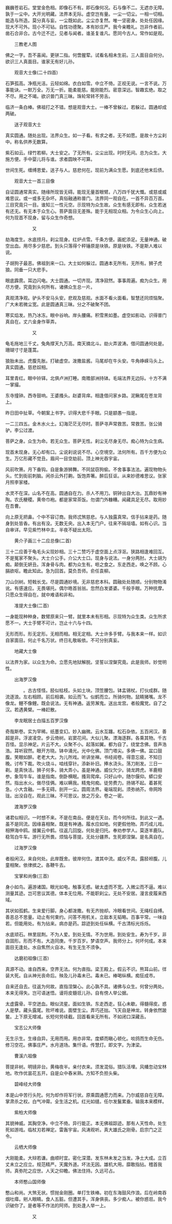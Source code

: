 <!-- { "loadSidebar": true } -->
巍巍苍岩石。堂堂金色相。即像石不有。即石像何况。石与像不二。无遮亦无障。孰于一尘中。大开光明藏。法界本无际。虚空岂有量。一尘一切尘。一相一切相。能造与所造。莫分真与妄。一尘既如此。尘尘亦复然。唯一坚密身。处处任因缘。现大不可外。现小不可钻。自性功德聚。本有妙庄严。我今亲瞻礼。岂非作者前。凿石合非合。古今迁不迁。见者与闻者。谁圣复谁凡。愿同今古人。常作如是观。

　　三教老人图

佛之一字。吾不喜闻。更骈二指。何啻腥荤。试看名相未生前。三人面目自何分。欲识三人真面目。谁家无有好儿孙。

　　观音大士像(二十四首)

石笋孤高。净瓶光洁。云轻如绵。衣白如雪。中立不倚。正视无说。一言不说。万事能诀。一默万全。万无一折。能柔能慈。能刚能烈。密意深远。智趣玄绝。取之不尽。用之不竭。欲识普门真三昧。珠轮常转不劳舌。

临济一条白棒。佛祖打之不错。想是观音大士。一棒不曾躲过。若躲过。圆通却成两破。

　　送子观音大士

真实圆通。随处出现。法界众生。如一子看。有求之者。无不如愿。是故十方尘刹中。称名供养无数算。

紫石如云。绿竹若柳。大士安之。了无所有。尘尘出现。时时无间。总为众生。大施方便。手中婴儿将与谁。求者圆映不可算。

世间生死。缠缚恩爱。送子与人。慈悲何在。现前为满众生愿。到底还他末后债。

　　观音大士一首三目像

自证圆通常真实。随缘所现皆无碍。能现无量首眼臂。八万四千犹大慨。或慈或威难思议。或一或多无杂坏。真俗融通称普门。法界同一观自在。一首不异百万首。三目究竟只一目。谁知三一性元空。示现特为众生故。众生有感无即有。众生若迷有还无。有无本于众生心。菩萨面目无差殊。能于无相现众相。为令众生心向上。何为现首不现身。留与众生作奇想。

　　　　　　又

劫海度生。水底捞月。刹尘现身。红炉点雪。千条方便。画蛇添足。无量神通。破空出血。用尽多少慈悲。到头只落得个秤锤原是块铁。原是块铁。不是斯人难以说。

子胡狗子最恶。佛祖到来一口。大士如何躲过。圆通本无所有。无所有。狮子虎狼。同垂一只大悲手。

眼底霹雳。耳边闪电。大士圆通。一切齐现。清净寂然。事事周遍。痴为众生。用尽方便。究竟到头何所有。诸佛众生总一片。

真观清净观。驴头不安马头安。悲观及慈观。水面不看火面看。智慧还同烦恼聚。广大未若微尘宽。此是圆通真三昧。分之不破聚不团。

寒实焰发。热乃冰冻。眼中谷响。岸头腰痛。积雪黑如墨。虚空如影动。识得普门真自在。丈六金身作草弄。

　　　　　　又

龟毛拖地三千丈。兔角撑天九万高。南天摘北斗。劫火弄波涛。借问圆通何处是。珊瑚寸寸是蓬蒿。

狼胎未出。虎腹先胀。打破虚空。泼撒盐酱。马尾却在牛头安。牛角峥嵘马头上。真实圆通。慈悲奴相。

耳里青红。眼中铃铎。北俱卢洲打睡。南赡部洲持钵。毛端法界无边际。十方不满一掌撮。

东寺撞钟。西寺鼓响。王婆搔头。赵婆背痒。相逢借问家乡路。泥鳅尾在苍龙背上。

昨日田中扯草。今朝案上书字。识得大悲千手眼。只是颛愚一指是。

一二三四五。金木水火土。幻海茫茫无尽时。菩萨寻声常救苦。常救苦。张公骑驴。李公过渡。

菩萨之身。众生为命。若无众生。菩萨无性。刹尘无尽身无尽。痴心特为众生病。

现首未现身。无心却有口。尘说刹说说不尽。心空境空。法何所有。百千方便为众生。万亿形藏不觉丑。眉间一目空劫前。顶上神光吞宇宙。

风前吹箫。月下垂钩。自是象游狮舞。不同鼠窃狗偷。不舍事事法法。遍现物物头头。忙到街前刺脑。闲杀云外打齁。饭饱弄箸。醉后狂讴。从来妙德难思议。张家月照李家楼。

水灵不在深。山名不在高。圆通自在力。杀人不用刀。铜钟出自大冶。瓦鼎妙有神陶。农氏粳稷。黄帝巾袍。都是家常茶饭。勿谓门外糠糟。闻藏具足无尽。取用妙在吾曹。

向上原无把鼻。个中不容订商。我师忒煞慈悲。与人独露真常。信手拈来是药。随身到处皆香。有出有没。无数无央。出入本无门户。往来不隔垣墙。如有心识。当自审详。早见紫竹林中主。半夜不疑出太阳。

　　黄介子画三十二应总像(二首)

三十二应善于龟毛头尖现妙相。三十二赞巧于虚空面上点浮沤。狭路相逢难回互。不是冤家不聚头。大士介公手。介公大士口。现身与说法。一身分两肘。大士胡为痴。颠倒无妍丑。浑身骨与肉。都为众生有。咂之食之。东走西走。唤之不顾。心膈欲呕。瞻此知此。急为回首。莫负吾师。俞任袁柳。

刀山剑树。短戟长戈。尽是圆通妙境。无非慈悲本科。圆融处处随顺。分别物物淆讹。有感速应。无畏堪托。偶尔皓首翁翁。忽然白发婆婆。千般手眼。万种抚摩。只愿众生得自在。就中难语和非和。

　　准提大士像(二首)

一身能现种种身。数臂原来只一臂。就里本未有形相。示现特为众生类。众生所求愿不一。大士手臂不可计。岂止十六与十四。

无形而形。形无定形。无相而相。相无定相。大士许多手臂。与我本来一样。如识自家面目。何止千名万状。终日礼敬皈依。不可分别真妄。

　　地藏大士像

以法界为家。以众生为命。立愿先地狱解脱。坚誓以涅槃究竟。此是我师。妙觉明性。

　　出海罗汉像

　　　　。古古怪怪。胫似枯枝。头如土块。顶笠腰包。钵盂锡杖。打伙成群。随流逐浪。左右相顾。前后相袭。如云而飞。似鹤而立。所骑何物。鼠睛猪嘴。龙不像龙。鲤不像鲤。既会说法。无有神通。返劳澥鬼。送出龙宫。者般魔党。自了之汉。若遇黄檗。一棒赶散。

　　李龙眠居士白描五百罗汉像

奇哉斯卷。实为罕稀。纸墨变幻。妙入幽微。云水互躔。松石杂依。五百闲汉。善超是非。浮波凌空。步云倚树。岩窦花间。大似儿聚。漂海逐群。各乘其物。千古百怪。显示神足。片云不大。众聚不小。起落如翼。都为自了。绕堂念佛。音声浩浩。耳听寂然。眼开方晓。钵中涌光。光中化佛。顶门塔尖。多佛一佛。盆口鼓腹。笑眼如醉。老老大大。为儿所戏。听讲坐禅。书经阅卷。得意忘疲。不知日晚。讨布下裁。吹火烧斗。啮线穿针。添新补旧。捧水浇头。荡刀削发。三日一剃。是真快活。狮子何多。骑大弄小。虽是神通。威仪欠少。骑龙跨虎。羊鹿相参。象驾牛车。谁是指南。倒卧横眠。搔背爬痒。只好山中。随尔偃仰。蟒口安然。指出水火。做尽伎俩。难以瞒我。精鬼何痴。徒劳费力。扬锡不起。着甚死急。小大含融。一多无碍。剖开一尘。圆周法界。毫端现刹。须弥纳芥。帝网玲珑。出没自在。观此三昧。不可思议。放之万全。卷之一密。

　　渡海罗汉像

诸君似相识。一时想不来。不是在南岳。便是在天台。而今何所往。到此又一遇。虽不是同流。因缘喜相聚。既是有神通。履水应如地。何更假他物。弄巧成儿戏。相狎海中鸥。接翼云中鹤。往返几回旋。何处是归托。奉劝参学人。莫逐羊鹿队。稳驾白牛车。游行无所畏。烦恼与菩提。无处分疆界。生死即涅槃。是名真自在。

　　过海罗汉像

者般闲汉。来自何处。此岸既舍。彼岸何住。渡其中流。威仪不具。露胫袒腹。儿童相聚。依律摈之。各鞭牛去。

　　宝掌和尚像(三首)

身小如鸟。遍游诸国。眼光如电。触事无惑。破太虚而不宽。入微尘而不逼。难以测量其迹。岂可思议其德。体本无位用。不能职刹尘。无处不安居。漫言皮履来西域。

其状如孤鹤。生来爱行脚。身心都泼撒。有无齐抛却。冷眼看世间。无绳枉自缚。善恶总不思量。动止有何束约。问答不用机关。立敌本无韬略。百事平常。一味自若。但能用处。有为拈来。病亦是药。踪迹到处任纵横。千古清标光烁烁。

水底顽石。林里屈荆。不为人爱。到处无情。不为世用。到处安生。寿为千岁。非自固形。形而不有。大造同庚。千岁百岁。梦语空声。我师分上。何坏何成。本来面目无逢处。水自焦然火自冰。有生无生不须争。

　　达磨初祖像(三首)

真源不动。谁自西来。空界无法。何为直指。梁王殿上。假云不识。熊耳山前。徉装大死。自从神光丧命后。殃及儿孙毒未已。毒未已。棒喝纵横。痴狂成市。

自来还自去。往返为何故。直指涅槃心。此心孰不具。诸佛与众生。何曾分两处。本来无得失。岂可语迷悟。谩将皮髓诳儿孙。自有傍人举公据。

太虚露骨。平空迸血。眼似流星。面如生铁。东走西走。狂心未歇。得髓得皮。惑人是孽。藏头露尾。败坏难说。面壁生尘。弄巧还拙。飞天自是神龙。转身依然跛鳖。上下原无增减。长短何劳续截。回首看来无所有。不如闭口深藏舌。

　　宝志公大师像

无生示生。生缘自异。无用而用。用亦非常。度蟒而瞋心顿化。啖鸽而生命无伤。修习空花。佛事庄严。水月道场。集忏语。传慧灯。即文字。为津梁。

　　曹溪六祖像

菩提非树。明镜非台。黄梅夜半。亲付衣来。须发混俗。猎队活埋。风幡忽动宝林地。吹作优昙花五开。自是众中舂米熟。方知不负担头柴。

　　碧峰经大师像

本是山中苦行头陀。何为却作将军行状。原乘圆通愿力而来。乃尔威慈自在无障。掌肃杀之权。白气冲霄。全生活之机。红光如缝。任尔发鬣累垂。输我本来模样。

　　紫柏大师像

其貌神威。其胸空净。中立不倚。异行能正。本无佛祖踪迹。那有人天性命。处生死如游戏。临杖刃若禅定。雷轰宇宙。风涛观听。真大雄氏之刚骨。启宗门之正令。

　　云栖大师像

大刚能柔。大辩若谦。曲顺时宜。密化深潜。发东林未发之当发。净土大成。立百丈未立之应立。规范精严。天魔外道。坏法无因。雄机大用。靡敢指拈。稽首我师。真弥陀之应世。人天之仰瞻。佛法住持。久远可占。

　　本师憨山国师像

憨山和尚。大煞无状。惯抛金刚圈。单打生铁棒。初在东海鼓风作浪。后在岭南吞烟吐瘴。剜人眼睛。食人五脏。但遭其手。浑身俱丧。多少痴人。被你惑诳。我今识破你了。是者等不作法的阿师。到处逢人举一上。

　　　　　　又

